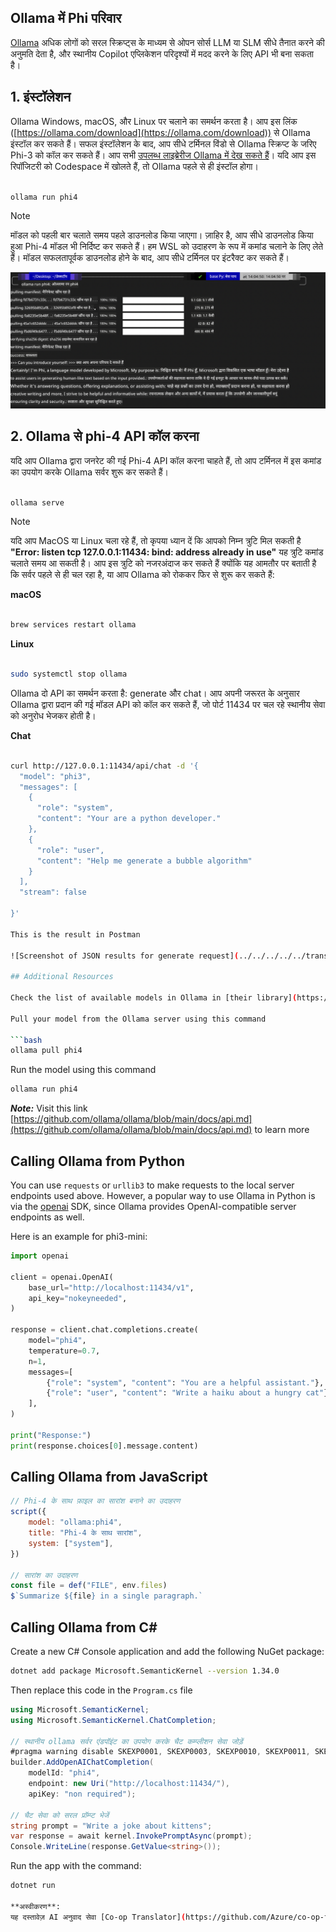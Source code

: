 <!--
CO_OP_TRANSLATOR_METADATA:
{
  "original_hash": "0b38834693bb497f96bf53f0d941f9a1",
  "translation_date": "2025-05-08T06:30:56+00:00",
  "source_file": "md/01.Introduction/02/04.Ollama.md",
  "language_code": "hi"
}
-->
## Ollama में Phi परिवार


[Ollama](https://ollama.com) अधिक लोगों को सरल स्क्रिप्ट्स के माध्यम से ओपन सोर्स LLM या SLM सीधे तैनात करने की अनुमति देता है, और स्थानीय Copilot एप्लिकेशन परिदृश्यों में मदद करने के लिए API भी बना सकता है।

## **1. इंस्टॉलेशन**

Ollama Windows, macOS, और Linux पर चलाने का समर्थन करता है। आप इस लिंक ([https://ollama.com/download](https://ollama.com/download)) से Ollama इंस्टॉल कर सकते हैं। सफल इंस्टॉलेशन के बाद, आप सीधे टर्मिनल विंडो से Ollama स्क्रिप्ट के जरिए Phi-3 को कॉल कर सकते हैं। आप सभी [उपलब्ध लाइब्रेरीज Ollama में देख सकते हैं](https://ollama.com/library)। यदि आप इस रिपॉजिटरी को Codespace में खोलते हैं, तो Ollama पहले से ही इंस्टॉल होगा।

```bash

ollama run phi4

```

> [!NOTE]
> मॉडल को पहली बार चलाते समय पहले डाउनलोड किया जाएगा। ज़ाहिर है, आप सीधे डाउनलोड किया हुआ Phi-4 मॉडल भी निर्दिष्ट कर सकते हैं। हम WSL को उदाहरण के रूप में कमांड चलाने के लिए लेते हैं। मॉडल सफलतापूर्वक डाउनलोड होने के बाद, आप सीधे टर्मिनल पर इंटरैक्ट कर सकते हैं।

![run](../../../../../translated_images/ollama_run.e9755172b162b381359f8dc8ad0eb1499e13266d833afaf29c47e928d6d7abc5.hi.png)

## **2. Ollama से phi-4 API कॉल करना**

यदि आप Ollama द्वारा जनरेट की गई Phi-4 API कॉल करना चाहते हैं, तो आप टर्मिनल में इस कमांड का उपयोग करके Ollama सर्वर शुरू कर सकते हैं।

```bash

ollama serve

```

> [!NOTE]
> यदि आप MacOS या Linux चला रहे हैं, तो कृपया ध्यान दें कि आपको निम्न त्रुटि मिल सकती है **"Error: listen tcp 127.0.0.1:11434: bind: address already in use"** यह त्रुटि कमांड चलाते समय आ सकती है। आप इस त्रुटि को नजरअंदाज कर सकते हैं क्योंकि यह आमतौर पर बताती है कि सर्वर पहले से ही चल रहा है, या आप Ollama को रोककर फिर से शुरू कर सकते हैं:

**macOS**

```bash

brew services restart ollama

```

**Linux**

```bash

sudo systemctl stop ollama

```

Ollama दो API का समर्थन करता है: generate और chat। आप अपनी जरूरत के अनुसार Ollama द्वारा प्रदान की गई मॉडल API को कॉल कर सकते हैं, जो पोर्ट 11434 पर चल रहे स्थानीय सेवा को अनुरोध भेजकर होती है।

**Chat**

```bash

curl http://127.0.0.1:11434/api/chat -d '{
  "model": "phi3",
  "messages": [
    {
      "role": "system",
      "content": "Your are a python developer."
    },
    {
      "role": "user",
      "content": "Help me generate a bubble algorithm"
    }
  ],
  "stream": false
  
}'

This is the result in Postman

![Screenshot of JSON results for generate request](../../../../../translated_images/ollama_gen.bda5d4e715366cc9c1cae2956e30bfd55b07b22ca782ef69e680100a9a1fd563.hi.png)

## Additional Resources

Check the list of available models in Ollama in [their library](https://ollama.com/library).

Pull your model from the Ollama server using this command

```bash
ollama pull phi4
```

Run the model using this command

```bash
ollama run phi4
```

***Note:*** Visit this link [https://github.com/ollama/ollama/blob/main/docs/api.md](https://github.com/ollama/ollama/blob/main/docs/api.md) to learn more

## Calling Ollama from Python

You can use `requests` or `urllib3` to make requests to the local server endpoints used above. However, a popular way to use Ollama in Python is via the [openai](https://pypi.org/project/openai/) SDK, since Ollama provides OpenAI-compatible server endpoints as well.

Here is an example for phi3-mini:

```python
import openai

client = openai.OpenAI(
    base_url="http://localhost:11434/v1",
    api_key="nokeyneeded",
)

response = client.chat.completions.create(
    model="phi4",
    temperature=0.7,
    n=1,
    messages=[
        {"role": "system", "content": "You are a helpful assistant."},
        {"role": "user", "content": "Write a haiku about a hungry cat"},
    ],
)

print("Response:")
print(response.choices[0].message.content)
```

## Calling Ollama from JavaScript 

```javascript
// Phi-4 के साथ फ़ाइल का सारांश बनाने का उदाहरण
script({
    model: "ollama:phi4",
    title: "Phi-4 के साथ सारांश",
    system: ["system"],
})

// सारांश का उदाहरण
const file = def("FILE", env.files)
$`Summarize ${file} in a single paragraph.`
```

## Calling Ollama from C#

Create a new C# Console application and add the following NuGet package:

```bash
dotnet add package Microsoft.SemanticKernel --version 1.34.0
```

Then replace this code in the `Program.cs` file

```csharp
using Microsoft.SemanticKernel;
using Microsoft.SemanticKernel.ChatCompletion;

// स्थानीय ollama सर्वर एंडपॉइंट का उपयोग करके चैट कम्प्लीशन सेवा जोड़ें
#pragma warning disable SKEXP0001, SKEXP0003, SKEXP0010, SKEXP0011, SKEXP0050, SKEXP0052
builder.AddOpenAIChatCompletion(
    modelId: "phi4",
    endpoint: new Uri("http://localhost:11434/"),
    apiKey: "non required");

// चैट सेवा को सरल प्रॉम्प्ट भेजें
string prompt = "Write a joke about kittens";
var response = await kernel.InvokePromptAsync(prompt);
Console.WriteLine(response.GetValue<string>());
```

Run the app with the command:

```bash
dotnet run

**अस्वीकरण**:  
यह दस्तावेज़ AI अनुवाद सेवा [Co-op Translator](https://github.com/Azure/co-op-translator) का उपयोग करके अनुवादित किया गया है। जबकि हम सटीकता के लिए प्रयासरत हैं, कृपया ध्यान रखें कि स्वचालित अनुवादों में त्रुटियाँ या अशुद्धियाँ हो सकती हैं। मूल दस्तावेज़ अपनी मूल भाषा में ही अधिकारिक स्रोत माना जाना चाहिए। महत्वपूर्ण जानकारी के लिए, पेशेवर मानव अनुवाद की सलाह दी जाती है। इस अनुवाद के उपयोग से उत्पन्न किसी भी गलतफहमी या गलत व्याख्या के लिए हम जिम्मेदार नहीं हैं।